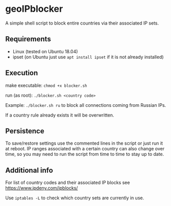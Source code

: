 # geoIPblocker
 A simple shell script to block entire countries via their associated IP sets.
 
 ## Requirements
  * Linux (tested on Ubuntu 18.04)
  * ipset (on Ubuntu just use `apt install ipset` if it is not already installed)
  
## Execution
 make executable:
 `chmod +x blocker.sh`

 run (as root):
 `./blocker.sh <country code>`

 Example:
 `./blocker.sh ru` to block all connections coming from Russian IPs.
 
  If a country rule already exists it will be overwritten.
 
 ## Persistence
  To save/restore settings use the commented lines in the script or just run it at reboot. IP ranges associated with a certain country can also change over time, so you may need to run the script from time to time to stay up to date.
 
 ## Additional info
  For list of country codes and their associated IP blocks see https://www.ipdeny.com/ipblocks/
   
  Use `iptables -L` to check which country sets are currently in use. 
